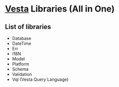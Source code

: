 # [Vesta](http://vestarayanafzar.com) Libraries (All in One)
 

## List of libraries
* Database
* DateTime
* Err
* I18N
* Model
* Platform
* Schema
* Validation
* Vql (Vesta Query Language)
